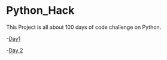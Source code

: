 # Python_Hack

This Project is all about 100 days of code challenge on Python. 


-[Day1](Band_name_Generator.py)

-[Day 2](Tip_Calculator.py)

